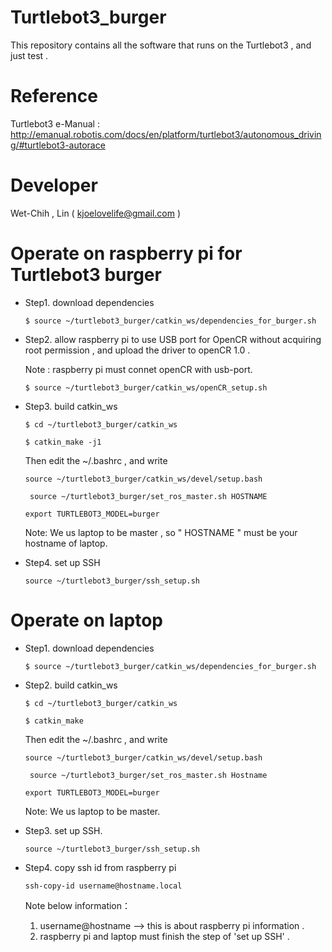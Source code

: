 # Turtlebot3_burger

This repository contains all the software that runs on the Turtlebot3 , and just test .

# Reference

Turtlebot3 e-Manual  :  http://emanual.robotis.com/docs/en/platform/turtlebot3/autonomous_driving/#turtlebot3-autorace

# Developer

Wet-Chih , Lin ( kjoelovelife@gmail.com )

# Operate on raspberry pi for Turtlebot3 burger

* Step1. download dependencies

  `$ source ~/turtlebot3_burger/catkin_ws/dependencies_for_burger.sh`

* Step2. allow raspberry pi to use USB port for OpenCR without acquiring root permission , and upload the driver to openCR 1.0 .
  
  Note : raspberry pi must connet openCR with usb-port. 
  
  `$ source ~/turtlebot3_burger/catkin_ws/openCR_setup.sh`

* Step3. build catkin_ws
  
  `$ cd ~/turtlebot3_burger/catkin_ws`

  `$ catkin_make -j1`
  
  Then edit the ~/.bashrc , and write
  
  ` source ~/turtlebot3_burger/catkin_ws/devel/setup.bash `

  ` source ~/turtlebot3_burger/set_ros_master.sh HOSTNAME`
  
  ` export TURTLEBOT3_MODEL=burger `
  
  Note: We us laptop to be master , so " HOSTNAME " must be your hostname of laptop.
  
* Step4. set up SSH
 
   ` source ~/turtlebot3_burger/ssh_setup.sh `

# Operate on laptop

* Step1. download dependencies

  `$ source ~/turtlebot3_burger/catkin_ws/dependencies_for_burger.sh`

* Step2. build catkin_ws
  
  `$ cd ~/turtlebot3_burger/catkin_ws`

  `$ catkin_make`
  
  Then edit the ~/.bashrc , and write
  
  ` source ~/turtlebot3_burger/catkin_ws/devel/setup.bash `

  ` source ~/turtlebot3_burger/set_ros_master.sh Hostname`
  
  ` export TURTLEBOT3_MODEL=burger `
  
  Note: We us laptop to be master.

* Step3. set up SSH.
 
   ` source ~/turtlebot3_burger/ssh_setup.sh `

* Step4. copy ssh id from raspberry pi

  ` ssh-copy-id username@hostname.local `
  
   Note below information：
   
   1. username@hostname --> this is about raspberry pi information .
   2. raspberry pi and laptop must finish the step of 'set up SSH' .
  
